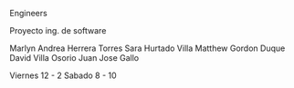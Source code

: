 Engineers

Proyecto ing. de software

Marlyn Andrea Herrera Torres
Sara Hurtado Villa 
Matthew Gordon Duque
David Villa Osorio
Juan Jose Gallo

Viernes 12 - 2
Sabado 8 - 10
